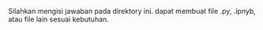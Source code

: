 Silahkan mengisi jawaban pada direktory ini. dapat membuat file .py, .ipnyb, atau file lain sesuai kebutuhan. 